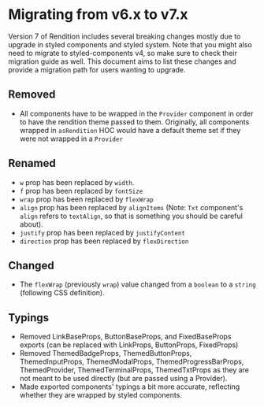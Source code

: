 # Migrating from v6.x to v7.x

Version 7 of Rendition includes several breaking changes mostly due to upgrade in styled
components and styled system. Note that you might also need to migrate to styled-components v4, so make sure
to check their migration guide as well. This document aims to list these changes and provide a migration path for users wanting to upgrade.

## Removed

- All components have to be wrapped in the `Provider` component in order to
have the rendition theme passed to them. Originally, all components wrapped in
`asRendition` HOC would have a default theme set if they were not wrapped in a `Provider`

## Renamed

- `w` prop has been replaced by `width`.
- `f` prop has been replaced by `fontSize`
- `wrap` prop has been replaced by `flexWrap`
- `align` prop has been replaced by `alignItems` (Note: `Txt` component's `align` refers to `textAlign`, so that is something you should be careful about).
- `justify` prop has been replaced by `justifyContent`
- `direction` prop has been replaced by `flexDirection`

## Changed

- The `flexWrap` (previously `wrap`) value changed from a `boolean`
to a `string` (following CSS definition).

## Typings

- Removed LinkBaseProps, ButtonBaseProps, and FixedBaseProps exports (can be replaced with LinkProps, ButtonProps, FixedProps)
- Removed ThemedBadgeProps, ThemedButtonProps, ThemedInputProps, ThemedModalProps, ThemedProgressBarProps, ThemedProvider, ThemedTerminalProps, ThemedTxtProps as they are not meant to be used directly (but are passed using a Provider).
- Made exported components' typings a bit more accurate, reflecting whether they are wrapped by styled components.